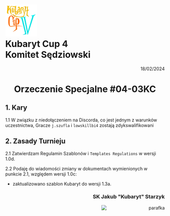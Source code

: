 # <img src="https://github.com/KubarytTournaments/KubarytCup/blob/English/Logo/logo-kc4.png" alt="logokc4" style="width: 20%; height: auto;"> <br>Kubaryt Cup 4 <br>Komitet Sędziowski

<p align="right">18/02/2024</p>

<h1 align="center">Orzeczenie Specjalne #04-03KC</h1>

## 1. Kary

1.1 W związku z niedołączeniem na Discorda, co jest jednym z warunków uczestnictwa, Gracze `j.szufla` i `lowskillbi4` zostają zdykswalifikowani

## 2. Zasady Turnieju

2.1 Zatwierdzam Regulamin Szablonów i `Templates Regulations` w wersji 1.0d.

2.2 Podaję do wiadomości zmiany w dokumentach wymienionych w punkcie 2.1, względem wersji 1.0c:

- zaktualizowano szablon Kubaryt do wersji 1.3a.

### <p align="right">SK Jakub "Kubaryt" Starzyk</p>
<div align="right"><img src="https://media.discordapp.net/attachments/1022538414328913930/1136284542727110656/image-removebg-preview_3.png" alt="parafka" style="height: auto; width:200px; float:right;"/></div>

